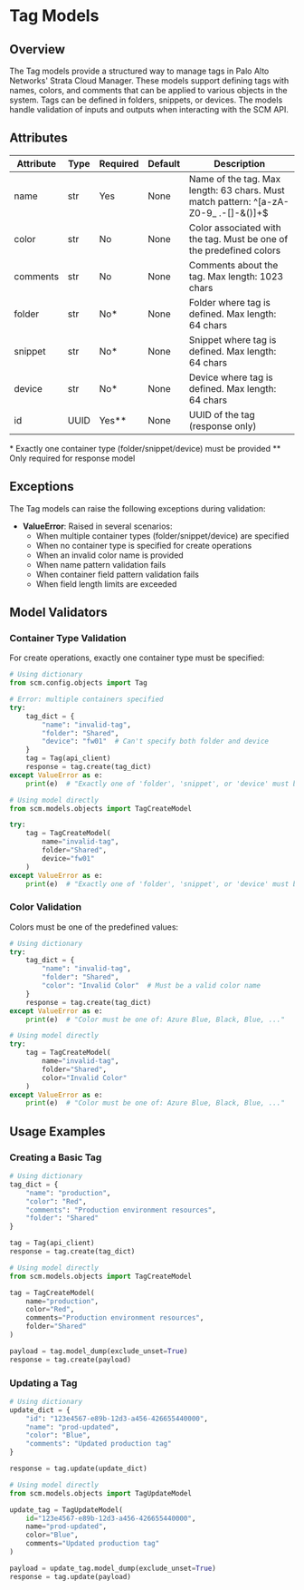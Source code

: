 # Tag Models

## Overview

The Tag models provide a structured way to manage tags in Palo Alto Networks' Strata Cloud Manager.
These models support defining tags with names, colors, and comments that can be applied to various objects
in the system. Tags can be defined in folders, snippets, or devices. The models handle validation of inputs
and outputs when interacting with the SCM API.

## Attributes

| Attribute | Type | Required | Default | Description                                                                                |
|-----------|------|----------|---------|--------------------------------------------------------------------------------------------|
| name      | str  | Yes      | None    | Name of the tag. Max length: 63 chars. Must match pattern: ^[a-zA-Z0-9_ \.-\[\]\-\&\(\)]+$ |
| color     | str  | No       | None    | Color associated with the tag. Must be one of the predefined colors                        |
| comments  | str  | No       | None    | Comments about the tag. Max length: 1023 chars                                             |
| folder    | str  | No*      | None    | Folder where tag is defined. Max length: 64 chars                                          |
| snippet   | str  | No*      | None    | Snippet where tag is defined. Max length: 64 chars                                         |
| device    | str  | No*      | None    | Device where tag is defined. Max length: 64 chars                                          |
| id        | UUID | Yes**    | None    | UUID of the tag (response only)                                                            |

\* Exactly one container type (folder/snippet/device) must be provided
\** Only required for response model

## Exceptions

The Tag models can raise the following exceptions during validation:

- **ValueError**: Raised in several scenarios:
    - When multiple container types (folder/snippet/device) are specified
    - When no container type is specified for create operations
    - When an invalid color name is provided
    - When name pattern validation fails
    - When container field pattern validation fails
    - When field length limits are exceeded

## Model Validators

### Container Type Validation

For create operations, exactly one container type must be specified:

<div class="termy">

<!-- termynal -->

```python
# Using dictionary
from scm.config.objects import Tag

# Error: multiple containers specified
try:
    tag_dict = {
        "name": "invalid-tag",
        "folder": "Shared",
        "device": "fw01"  # Can't specify both folder and device
    }
    tag = Tag(api_client)
    response = tag.create(tag_dict)
except ValueError as e:
    print(e)  # "Exactly one of 'folder', 'snippet', or 'device' must be provided."

# Using model directly
from scm.models.objects import TagCreateModel

try:
    tag = TagCreateModel(
        name="invalid-tag",
        folder="Shared",
        device="fw01"
    )
except ValueError as e:
    print(e)  # "Exactly one of 'folder', 'snippet', or 'device' must be provided."
```

</div>

### Color Validation

Colors must be one of the predefined values:

<div class="termy">

<!-- termynal -->

```python
# Using dictionary
try:
    tag_dict = {
        "name": "invalid-tag",
        "folder": "Shared",
        "color": "Invalid Color"  # Must be a valid color name
    }
    response = tag.create(tag_dict)
except ValueError as e:
    print(e)  # "Color must be one of: Azure Blue, Black, Blue, ..."

# Using model directly
try:
    tag = TagCreateModel(
        name="invalid-tag",
        folder="Shared",
        color="Invalid Color"
    )
except ValueError as e:
    print(e)  # "Color must be one of: Azure Blue, Black, Blue, ..."
```

</div>

## Usage Examples

### Creating a Basic Tag

<div class="termy">

<!-- termynal -->

```python
# Using dictionary
tag_dict = {
    "name": "production",
    "color": "Red",
    "comments": "Production environment resources",
    "folder": "Shared"
}

tag = Tag(api_client)
response = tag.create(tag_dict)

# Using model directly
from scm.models.objects import TagCreateModel

tag = TagCreateModel(
    name="production",
    color="Red",
    comments="Production environment resources",
    folder="Shared"
)

payload = tag.model_dump(exclude_unset=True)
response = tag.create(payload)
```

</div>

### Updating a Tag

<div class="termy">

<!-- termynal -->

```python
# Using dictionary
update_dict = {
    "id": "123e4567-e89b-12d3-a456-426655440000",
    "name": "prod-updated",
    "color": "Blue",
    "comments": "Updated production tag"
}

response = tag.update(update_dict)

# Using model directly
from scm.models.objects import TagUpdateModel

update_tag = TagUpdateModel(
    id="123e4567-e89b-12d3-a456-426655440000",
    name="prod-updated",
    color="Blue",
    comments="Updated production tag"
)

payload = update_tag.model_dump(exclude_unset=True)
response = tag.update(payload)
```

</div>